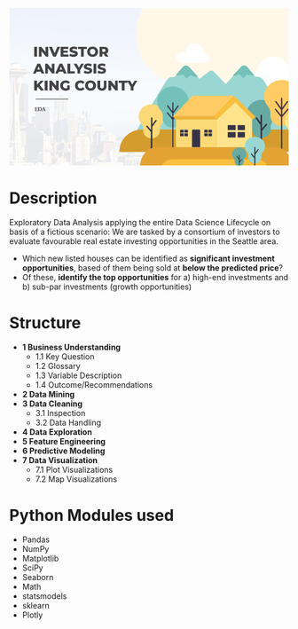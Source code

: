 ![title](investor_analysis_king_county.png)

# Description
Exploratory Data Analysis applying the entire Data Science Lifecycle on basis of a fictious scenario:
We are tasked by a consortium of investors to evaluate favourable real estate investing opportunities in the Seattle area. 
* Which new listed houses can be identified as **significant investment opportunities**, based of them being sold at **below the predicted price**?
* Of these, **identify the top opportunities** for a) high-end investments and b) sub-par investments (growth opportunities)

# Structure
- **1 Business Understanding**
  - 1.1 Key Question
  - 1.2 Glossary
  - 1.3 Variable Description
  - 1.4 Outcome/Recommendations
- **2 Data Mining**
- **3 Data Cleaning**
  - 3.1 Inspection
  - 3.2 Data Handling
- **4 Data Exploration**
- **5 Feature Engineering**
- **6 Predictive Modeling**
- **7 Data Visualization**
  - 7.1 Plot Visualizations
  - 7.2 Map Visualizations

# Python Modules used
- Pandas
- NumPy
- Matplotlib
- SciPy
- Seaborn
- Math
- statsmodels
- sklearn
- Plotly